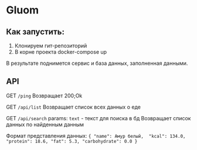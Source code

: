 # Gluom
## Как запустить: 
1. Клонируем гит-репозиторий
2. В корне проекта docker-compose up

В результате поднимется сервис и база данных, заполненная данными.

## API
GET `/ping`
Возвращает 200;Ok

GET `/api/list`
Возвращает список всех данных о еде

GET `/api/search` params: `text` - текст для поиска в бд
Возвращает список данных по найденным данным

Формат представления данных:
`
{
  "name": Амур белый, 
  "kcal": 134.0,
  "protein": 18.6,
  "fat": 5.3,
  "carbohydrate": 0.0
}
`


